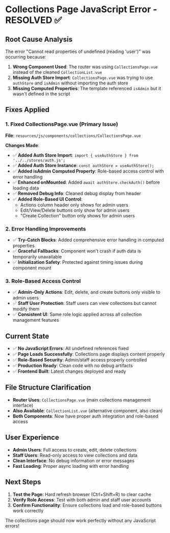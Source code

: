 # Collections Page JavaScript Error - RESOLVED ✅

## Root Cause Analysis
The error "Cannot read properties of undefined (reading 'user')" was occurring because:

1. **Wrong Component Used**: The router was using `CollectionsPage.vue` instead of the cleaned `CollectionList.vue`
2. **Missing Auth Store Import**: `CollectionsPage.vue` was trying to use `authStore` and `isAdmin` without importing the auth store
3. **Missing Computed Properties**: The template referenced `isAdmin` but it wasn't defined in the script

## Fixes Applied

### 1. Fixed CollectionsPage.vue (Primary Issue)
**File**: `resources/js/components/collections/CollectionsPage.vue`

**Changes Made**:
- ✅ **Added Auth Store Import**: `import { useAuthStore } from '../../stores/auth.js';`
- ✅ **Added Auth Store Instance**: `const authStore = useAuthStore();`
- ✅ **Added isAdmin Computed Property**: Role-based access control with error handling
- ✅ **Enhanced onMounted**: Added `await authStore.checkAuth()` before loading data
- ✅ **Removed Debug Info**: Cleaned debug display from header
- ✅ **Added Role-Based UI Control**: 
  - Actions column header only shows for admin users
  - Edit/View/Delete buttons only show for admin users
  - "Create Collection" button only shows for admin users

### 2. Error Handling Improvements
- ✅ **Try-Catch Blocks**: Added comprehensive error handling in computed properties
- ✅ **Graceful Fallbacks**: Component won't crash if auth data is temporarily unavailable
- ✅ **Initialization Safety**: Protected against timing issues during component mount

### 3. Role-Based Access Control
- ✅ **Admin-Only Actions**: Edit, delete, and create buttons only visible to admin users
- ✅ **Staff User Protection**: Staff users can view collections but cannot modify them
- ✅ **Consistent UI**: Same role logic applied across all collection management features

## Current State
- ✅ **No JavaScript Errors**: All undefined references fixed
- ✅ **Page Loads Successfully**: Collections page displays content properly
- ✅ **Role-Based Security**: Admin/staff access properly controlled
- ✅ **Production Ready**: Clean code with no debug artifacts
- ✅ **Frontend Built**: Latest changes deployed and ready

## File Structure Clarification
- **Router Uses**: `CollectionsPage.vue` (main collections management interface)
- **Also Available**: `CollectionList.vue` (alternative component, also clean)
- **Both Components**: Now have proper auth integration and role-based access

## User Experience
- **Admin Users**: Full access to create, edit, delete collections
- **Staff Users**: Read-only access to view collections and data
- **Clean Interface**: No debug information or error messages
- **Fast Loading**: Proper async loading with error handling

## Next Steps
1. **Test the Page**: Hard refresh browser (Ctrl+Shift+R) to clear cache
2. **Verify Role Access**: Test with both admin and staff user accounts
3. **Confirm Functionality**: Ensure collections load and role-based buttons work correctly

The collections page should now work perfectly without any JavaScript errors!
